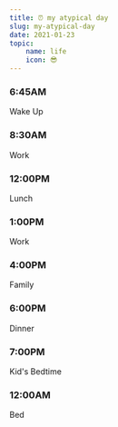 ```yaml
---
title: ⏰ my atypical day
slug: my-atypical-day
date: 2021-01-23
topic:
    name: life
    icon: 😎
---
```


### **6:45AM**

Wake Up

### **8:30AM**

Work

### **12:00PM**

Lunch

### **1:00PM**

Work

### **4:00PM**

Family

### **6:00PM**

Dinner

### **7:00PM**

Kid's Bedtime

### **12:00AM**

Bed
